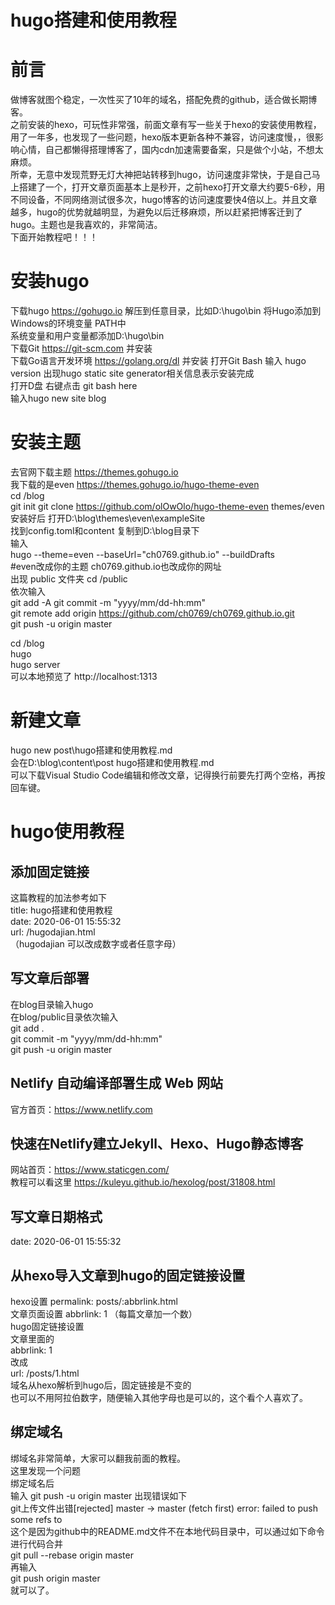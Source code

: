 # hugo搭建和使用教程


#  前言  
  做博客就图个稳定，一次性买了10年的域名，搭配免费的github，适合做长期博客。  
  之前安装的hexo，可玩性非常强，前面文章有写一些关于hexo的安装使用教程，用了一年多，也发现了一些问题，hexo版本更新各种不兼容，访问速度慢，，很影响心情，自己都懒得搭理博客了，国内cdn加速需要备案，只是做个小站，不想太麻烦。  
  所幸，无意中发现荒野无灯大神把站转移到hugo，访问速度非常快，于是自己马上搭建了一个，打开文章页面基本上是秒开，之前hexo打开文章大约要5-6秒，用不同设备，不同网络测试很多次，hugo博客的访问速度要快4倍以上。并且文章越多，hugo的优势就越明显，为避免以后迁移麻烦，所以赶紧把博客迁到了hugo。主题也是我喜欢的，非常简洁。  
  下面开始教程吧！！！
#  安装hugo
下载hugo https://gohugo.io
解压到任意目录，比如D:\hugo\bin
将Hugo添加到Windows的环境变量 PATH中  
系统变量和用户变量都添加D:\hugo\bin  
下载Git https://git-scm.com  并安装  
下载Go语言开发环境 https://golang.org/dl  并安装
打开Git Bash 输入 hugo version 出现hugo static site generator相关信息表示安装完成  
打开D盘 右键点击 git bash here  
输入hugo new site blog
 
# 安装主题
去官网下载主题  https://themes.gohugo.io  
我下载的是even  https://themes.gohugo.io/hugo-theme-even  
 cd /blog  
 git init 
git clone https://github.com/olOwOlo/hugo-theme-even themes/even  
安装好后 打开D:\blog\themes\even\exampleSite  
找到config.toml和content 复制到D:\blog目录下  
输入  
hugo --theme=even --baseUrl="ch0769.github.io" --buildDrafts  
 #even改成你的主题 ch0769.github.io也改成你的网址  
 出现 public 文件夹  cd /public  
 依次输入  
git add -A
 git commit -m "yyyy/mm/dd-hh:mm"  
 git remote add origin https://github.com/ch0769/ch0769.github.io.git   
 git push -u origin master

cd /blog  
hugo  
hugo server  
可以本地预览了 http://localhost:1313
# 新建文章
hugo new post\hugo搭建和使用教程.md  
会在D:\blog\content\post  hugo搭建和使用教程.md  
可以下载Visual Studio Code编辑和修改文章，记得换行前要先打两个空格，再按回车键。 
#  hugo使用教程
##  添加固定链接  
 
这篇教程的加法参考如下  
title: hugo搭建和使用教程  
date: 2020-06-01 15:55:32  
url: /hugodajian.html  
（hugodajian 可以改成数字或者任意字母）
##  写文章后部署  
在blog目录输入hugo  
在blog/public目录依次输入  
git add .  
git commit -m "yyyy/mm/dd-hh:mm"  
git push -u origin master  
##  Netlify 自动编译部署生成 Web 网站  
官方首页：https://www.netlify.com  
##  快速在Netlify建立Jekyll、Hexo、Hugo静态博客
网站首页：https://www.staticgen.com/  
教程可以看这里 https://kuleyu.github.io/hexolog/post/31808.html   
## 写文章日期格式  
date: 2020-06-01 15:55:32  

##  从hexo导入文章到hugo的固定链接设置  

hexo设置 permalink: posts/:abbrlink.html  
文章页面设置 abbrlink: 1   （每篇文章加一个数）  
hugo固定链接设置   
文章里面的  
abbrlink: 1  
改成  
url: /posts/1.html  
域名从hexo解析到hugo后，固定链接是不变的  
也可以不用阿拉伯数字，随便输入其他字母也是可以的，这个看个人喜欢了。  
## 绑定域名
绑域名非常简单，大家可以翻我前面的教程。  
这里发现一个问题  
绑定域名后  
输入  git push -u origin master  出现错误如下  
git上传文件出错[rejected] master -> master (fetch first) error: failed to push some refs to  
这个是因为github中的README.md文件不在本地代码目录中，可以通过如下命令进行代码合并  
git pull --rebase origin master  
再输入  
git push origin master  
就可以了。




